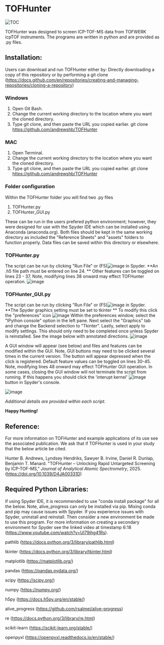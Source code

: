 # TOFHunter
![TOC](https://github.com/user-attachments/assets/cbda75ad-4107-4a24-b352-0e0b365a5146)

TOFHunter was designed to screen ICP-TOF-MS data from TOFWERK icpTOF instruments. The programs are written in python and are provided as .py files.

## Installation: 
Users can download and run TOFHunter either by:
Directly downloading a copy of this repository 
or by performing a git clone (https://docs.github.com/en/repositories/creating-and-managing-repositories/cloning-a-repository)

### Windows
1. Open Git Bash.
2. Change the current working directory to the location where you want the cloned directory.
3. Type git clone, and then paste the URL you copied earlier.
git clone https://github.com/andrewshb/TOFHunter

### MAC
1. Open Terminal.
2. Change the current working directory to the location where you want the cloned directory.
3. Type git clone, and then paste the URL you copied earlier.
git clone https://github.com/andrewshb/TOFHunter

### Folder configuration
Within the TOFHunter folder you will find two .py files 
1. TOFHunter.py
2. TOFHunter_GUI.py

These can be run in the users prefered python environment; however, they were designed for use with the Spyder IDE which can be installed using Anaconda (anaconda.org).
Both files should be kept in the same working directory as included the "Reference Sheets" and "assets" folders to function properly. 
Data files can be saved within this directory or elsewhere.

### TOFHunter.py
The script can be run by clicking "Run File" or (F5)![image](https://github.com/user-attachments/assets/38ea7451-ad14-4429-aeaf-e54243ce2c80)
 in Spyder. 
**An .h5 file path must be entered on line 24. **
Other features can be toggled on lines 23 - 37. Note, modifying lines 38 onward may effect TOFHunter operation.
![image](https://github.com/user-attachments/assets/6c7b6b7a-41e0-412b-b3ec-098ab9303ec3)


### TOFHunter_GUI.py
The script can be run by clicking "Run File" or (F5)![image](https://github.com/user-attachments/assets/5378682e-5393-48fa-a217-f70c19b3c6d0)
 in Spyder. 
**The Spyder graphics setting must be set to tkinter **
To modify this click the "preferences" icon ![image](https://github.com/user-attachments/assets/be9c0168-6d2b-46db-bb96-2244f53a5c7e)
Within the preferences window, select the "IPython console" option in the left pane. 
Next select the "Graphics" tab and change the Backend selection to "Tkinter". 
Lastly, select apply to modify settings. This should only need to be completed once unless Spyder is reinstalled. 
See the image below with annotated directions.
![image](https://github.com/user-attachments/assets/001b9bff-faea-447a-9f53-b7827930fc4f)


A GUI window will appear (see below) and files and features can be modified within the GUI. 
Note, GUI buttons may need to be clicked several times in the current version. The button will appear depressed when the click is registered. 
Default feature values can be toggled on lines 30-45. Note, modifying lines 48 onward may effect TOFHunter GUI operation.
In some cases, closing the GUI window will not terminate the script from running. If this happens you should click the 'interupt kernel' ![image](https://github.com/user-attachments/assets/4fcbfaa5-8460-4216-ade6-d0db519c9671) button in Spyder's console.

![image](https://github.com/user-attachments/assets/b6f954fb-d621-410a-871b-f4da2db7db0d)


_Additional details are provided within each script._

**Happy Hunting!**

## Reference:
For more information on TOFHunter and example applications of its use see the associated publication. We ask that if TOFHunter is used in your study that the below article be cited. 

Hunter B. Andrews, Lyndsey Hendriks, Sawyer B. Irvine, Daniel R. Dunlap, Benjamin T. Manard. 
"TOFHunter – Unlocking Rapid Untargeted Screening by ICP-TOF-MS," _Journal of Analytical Atomic Spectrometry_, 2025. (https://doi.org/10.1039/D4JA00331D)    

## Required Python Libraries:
If using Spyder IDE, it is recommended to use "conda install package" for all the below. Note, alive_progress can only be installed via pip. Mixing conda and pip may cause issues with Spyder. If you experience issues with Spyder, uninstall and reinstall. Then consider a new environment be made to use this program.
For more information on creating a secondary environment for Spyder see the linked video at timestamp 6:18 (https://www.youtube.com/watch?v=Ul79ihg41Rs). 

pathlib (https://docs.python.org/3/library/pathlib.html)

tkinter (https://docs.python.org/3/library/tkinter.html)

matplotlib (https://matplotlib.org/)

pandas (https://pandas.pydata.org/)

scipy (https://scipy.org/)

numpy (https://numpy.org/)

h5py (https://docs.h5py.org/en/stable/)

alive_progress (https://github.com/rsalmei/alive-progress)

re (https://docs.python.org/3/library/re.html)

scikit-learn (https://scikit-learn.org/stable/)

openpyxl (https://openpyxl.readthedocs.io/en/stable/)
